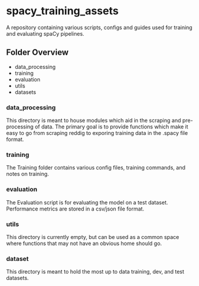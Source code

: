 # spacy_training_assets
A repository containing various scripts, configs and guides used for training and evaluating spaCy pipelines.

## Folder Overview

* data_processing
* training
* evaluation
* utils
* datasets

### data_processing

This directory is meant to house modules which aid in the scraping and pre-processing of data. The primary goal is to provide functions which make it easy to go from scraping reddig to exporing training data in the .spacy file format.

### training

The Training folder contains various config files, training commands, and notes on training.

### evaluation

The Evaluation script is for evaluating the model on a test dataset. Performance metrics are stored in a csv/json file format.

### utils

This directory is currently empty, but can be used as a common space where functions that may not have an obvious home should go. 

### dataset

This directory is meant to hold the most up to data training, dev, and test datasets. 